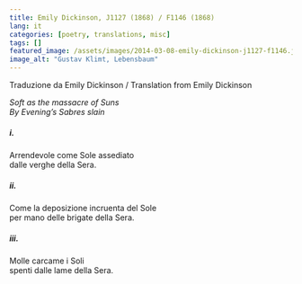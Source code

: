 ```yaml
---
title: Emily Dickinson, J1127 (1868) / F1146 (1868)
lang: it
categories: [poetry, translations, misc]
tags: []
featured_image: /assets/images/2014-03-08-emily-dickinson-j1127-f1146.jpg
image_alt: "Gustav Klimt, Lebensbaum"
---
```


Traduzione da Emily Dickinson / Translation from Emily Dickinson

<p><em>Soft as the massacre of Suns<br />
By Evening’s Sabres slain</em></p>

<h5>i.</h5>

<p>Arrendevole come Sole assediato<br />
dalle verghe della Sera.</p>

<h5>ii.</h5>

<p>Come la deposizione incruenta del Sole<br />
per mano delle brigate della Sera.</p>

<h5>iii.</h5>

<p>Molle carcame i Soli<br />
spenti dalle lame della Sera.</p>
